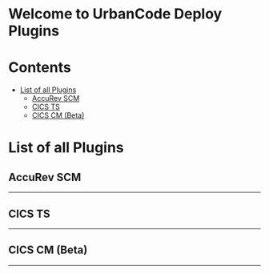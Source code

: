 
Welcome to UrbanCode Deploy Plugins
===================================

Contents
========

* [List of all Plugins](#list-of-all-plugins)
	* [AccuRev SCM](#accurev-scm)
	* [CICS TS](#cics-ts)
	* [CICS CM (Beta)](#cics-cm-beta)

# List of all Plugins

## AccuRev SCM


---
## CICS TS


---
## CICS CM (Beta)


---